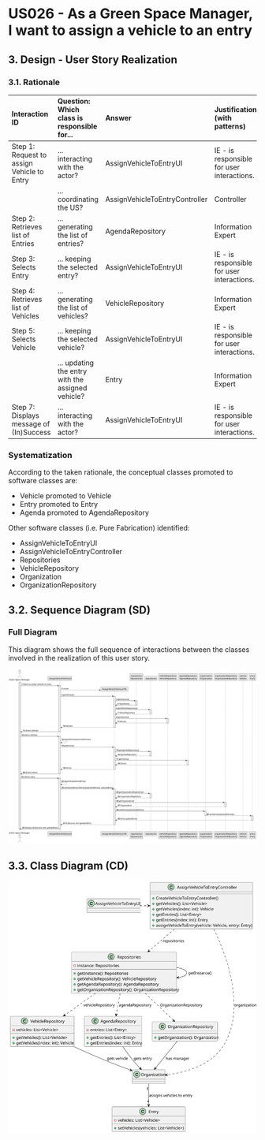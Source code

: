 # US026 - As a Green Space Manager, I want to assign a vehicle to an entry

## 3. Design - User Story Realization

### 3.1. Rationale

| Interaction ID                                       | Question: Which class is responsible for...                | Answer                              | Justification (with patterns)               |
|:-----------------------------------------------------|:-----------------------------------------------------------|:------------------------------------|:--------------------------------------------|
| Step 1: Request to assign Vehicle to Entry           | ... interacting with the actor?                            | AssignVehicleToEntryUI              | IE - is responsible for user interactions.  |
|                                                      | ... coordinating the US?                                   | AssignVehicleToEntryController      | Controller                                  |
| Step 2: Retrieves list of Entries                    | ... generating the list of entries?                        | AgendaRepository                    | Information Expert                          |
| Step 3: Selects Entry                                | ... keeping the selected entry?                            | AssignVehicleToEntryUI              | IE - is responsible for user interactions.  |
| Step 4: Retrieves list of Vehicles                   | ... generating the list of vehicles?                       | VehicleRepository                   | Information Expert                          |
| Step 5: Selects Vehicle                              | ... keeping the selected vehicle?                          | AssignVehicleToEntryUI              | IE - is responsible for user interactions.  |
|                  | ... updating the entry with the assigned vehicle?          | Entry                               | Information Expert                          |
| Step 7: Displays message of (In)Success              | ... interacting with the actor?                            | AssignVehicleToEntryUI              | IE - is responsible for user interactions.  |

### Systematization ##

According to the taken rationale, the conceptual classes promoted to software classes are:

* Vehicle promoted to Vehicle
* Entry promoted to Entry
* Agenda promoted to AgendaRepository

Other software classes (i.e. Pure Fabrication) identified:

* AssignVehicleToEntryUI
* AssignVehicleToEntryController
* Repositories
* VehicleRepository
* Organization
* OrganizationRepository

## 3.2. Sequence Diagram (SD)

### Full Diagram

This diagram shows the full sequence of interactions between the classes involved in the realization of this user story.

![Sequence Diagram - Full](svg/us26-sequence-diagram-full.svg)


## 3.3. Class Diagram (CD)

![Class Diagram](svg/us26-class-diagram.svg)
